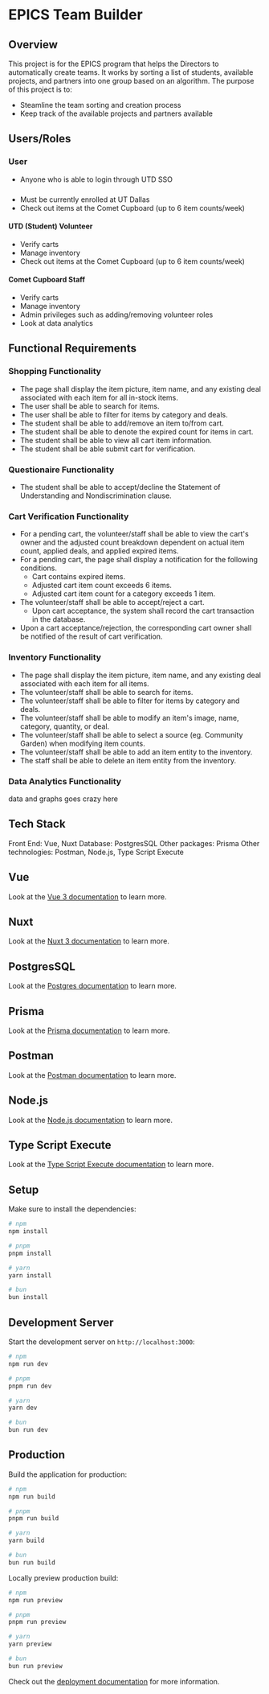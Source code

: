 # EPICS Team Builder 

## Overview

This project is for the EPICS program that helps the Directors to automatically create teams. 
It works by sorting a list of students, available projects, and partners into one group based on an algorithm.
The purpose of this project is to:

- Steamline the team sorting and creation process
- Keep track of the available projects and partners available

## Users/Roles

### User

- Anyone who is able to login through UTD SSO

###

- Must be currently enrolled at UT Dallas
- Check out items at the Comet Cupboard (up to 6 item counts/week)

#### UTD (Student) Volunteer

- Verify carts
- Manage inventory
- Check out items at the Comet Cupboard (up to 6 item counts/week)

#### Comet Cupboard Staff

- Verify carts
- Manage inventory
- Admin privileges such as adding/removing volunteer roles
- Look at data analytics


## Functional Requirements

### Shopping Functionality

- The page shall display the item picture, item name, and any existing deal associated with each item for all in-stock items.
- The user shall be able to search for items.
- The user shall be able to filter for items by category and deals.
- The student shall be able to add/remove an item to/from cart.
- The student shall be able to denote the expired count for items in cart.
- The student shall be able to view all cart item information.
- The student shall be able submit cart for verification.

### Questionaire Functionality

- The student shall be able to accept/decline the Statement of Understanding and Nondiscrimination clause.

### Cart Verification Functionality

- For a pending cart, the volunteer/staff shall be able to view the cart's owner and the adjusted count breakdown dependent on actual item count, applied deals, and applied expired items.
- For a pending cart, the page shall display a notification for the following conditions.
  - Cart contains expired items.
  - Adjusted cart item count exceeds 6 items.
  - Adjusted cart item count for a category exceeds 1 item.
- The volunteer/staff shall be able to accept/reject a cart.
  - Upon cart acceptance, the system shall record the cart transaction in the database.
- Upon a cart acceptance/rejection, the corresponding cart owner shall be notified of the result of cart verification.

### Inventory Functionality

- The page shall display the item picture, item name, and any existing deal associated with each item for all items.
- The volunteer/staff shall be able to search for items.
- The volunteer/staff shall be able to filter for items by category and deals.
- The volunteer/staff shall be able to modify an item's image, name, category, quantity, or deal.
- The volunteer/staff shall be able to select a source (eg. Community Garden) when modifying item counts.
- The volunteer/staff shall be able to add an item entity to the inventory.
- The staff shall be able to delete an item entity from the inventory.

### Data Analytics Functionality

data and graphs goes crazy here


## Tech Stack

Front End: Vue, Nuxt
Database: PostgresSQL
Other packages: Prisma
Other technologies: Postman, Node.js, Type Script Execute

## Vue

Look at the [Vue 3 documentation](https://vuejs.org/guide/introduction.html) to learn more.

## Nuxt

Look at the [Nuxt 3 documentation](https://nuxt.com/docs/getting-started/introduction) to learn more.

## PostgresSQL

Look at the [Postgres documentation](https://www.postgresql.org/docs/) to learn more.

## Prisma

Look at the [Prisma documentation](https://www.prisma.io/docs) to learn more.

## Postman

Look at the [Postman documentation](https://learning.postman.com/docs/introduction/overview/) to learn more.

## Node.js

Look at the [Node.js documentation](https://nodejs.org/docs/latest/api/) to learn more.

## Type Script Execute

Look at the [Type Script Execute documentation](https://tsx.is/getting-started) to learn more.

## Setup

Make sure to install the dependencies:

```bash
# npm
npm install

# pnpm
pnpm install

# yarn
yarn install

# bun
bun install
```

## Development Server

Start the development server on `http://localhost:3000`:

```bash
# npm
npm run dev

# pnpm
pnpm run dev

# yarn
yarn dev

# bun
bun run dev
```

## Production

Build the application for production:

```bash
# npm
npm run build

# pnpm
pnpm run build

# yarn
yarn build

# bun
bun run build
```

Locally preview production build:

```bash
# npm
npm run preview

# pnpm
pnpm run preview

# yarn
yarn preview

# bun
bun run preview
```

Check out the [deployment documentation](https://nuxt.com/docs/getting-started/deployment) for more information.
